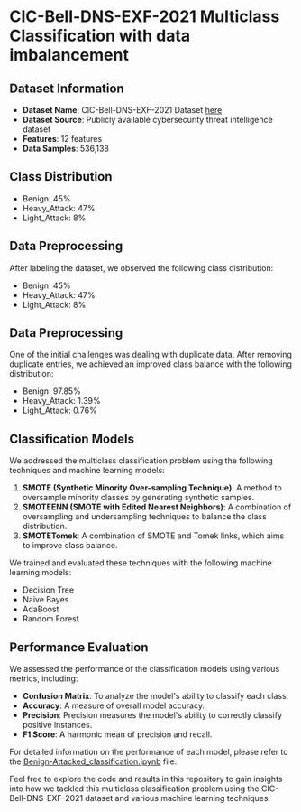 # CIC-Bell-DNS-EXF-2021 Multiclass Classification with data imbalancement

## Dataset Information

- **Dataset Name**: CIC-Bell-DNS-EXF-2021 Dataset [here](<https://www.unb.ca/cic/datasets/vpn.html](https://www.unb.ca/cic/datasets/dns-exf-2021.html#:~:text=Furthermore%2C%20our%20proposed%20model%20could,from%20small%20to%20large%20sizes.)>)
- **Dataset Source**: Publicly available cybersecurity threat intelligence dataset
- **Features**: 12 features
- **Data Samples**: 536,138

## Class Distribution

- Benign: 45%
- Heavy_Attack: 47%
- Light_Attack: 8%

## Data Preprocessing

After labeling the dataset, we observed the following class distribution:

- Benign: 45%
- Heavy_Attack: 47%
- Light_Attack: 8%

## Data Preprocessing

One of the initial challenges was dealing with duplicate data. After removing duplicate entries, we achieved an improved class balance with the following distribution:

- Benign: 97.85%
- Heavy_Attack: 1.39%
- Light_Attack: 0.76%

## Classification Models

We addressed the multiclass classification problem using the following techniques and machine learning models:

1. **SMOTE (Synthetic Minority Over-sampling Technique)**: A method to oversample minority classes by generating synthetic samples.
2. **SMOTEENN (SMOTE with Edited Nearest Neighbors)**: A combination of oversampling and undersampling techniques to balance the class distribution.
3. **SMOTETomek**: A combination of SMOTE and Tomek links, which aims to improve class balance.

We trained and evaluated these techniques with the following machine learning models:

- Decision Tree
- Naive Bayes
- AdaBoost
- Random Forest

## Performance Evaluation

We assessed the performance of the classification models using various metrics, including:

- **Confusion Matrix**: To analyze the model's ability to classify each class.
- **Accuracy**: A measure of overall model accuracy.
- **Precision**: Precision measures the model's ability to correctly classify positive instances.
- **F1 Score**: A harmonic mean of precision and recall.

For detailed information on the performance of each model, please refer to the [Benign-Attacked_classification.ipynb](Benign-Attacked_classification.ipynb) file.

Feel free to explore the code and results in this repository to gain insights into how we tackled this multiclass classification problem using the CIC-Bell-DNS-EXF-2021 dataset and various machine learning techniques.
